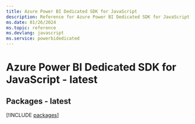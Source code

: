 ```yaml
---
title: Azure Power BI Dedicated SDK for JavaScript
description: Reference for Azure Power BI Dedicated SDK for JavaScript
ms.date: 01/26/2024
ms.topic: reference
ms.devlang: javascript
ms.service: powerbidedicated
---
```

# Azure Power BI Dedicated SDK for JavaScript - latest
## Packages - latest
[!INCLUDE [packages](power-bi-dedicated-index.md)]